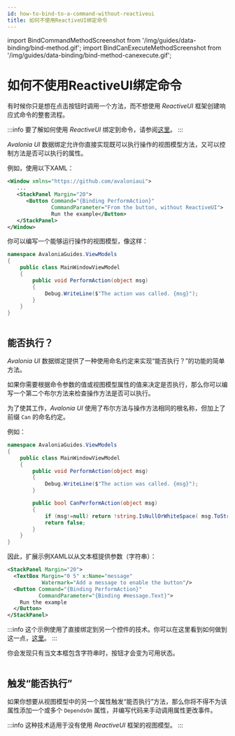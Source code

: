 ```yaml
---
id: how-to-bind-to-a-command-without-reactiveui
title: 如何不使用ReactiveUI绑定命令
---
```


import BindCommandMethodScreenshot from '/img/guides/data-binding/bind-method.gif';
import BindCanExecuteMethodScreenshot from '/img/guides/data-binding/bind-method-canexecute.gif';

# 如何不使用ReactiveUI绑定命令

有时候你只是想在点击按钮时调用一个方法，而不想使用 _ReactiveUI_ 框架创建响应式命令的整套流程。

:::info
要了解如何使用 _ReactiveUI_ 绑定到命令，请参阅[这里](how-to-bind-to-a-command-with-reactiveui.md)。
:::

_Avalonia UI_ 数据绑定允许你直接实现既可以执行操作的视图模型方法，又可以控制方法是否可以执行的属性。

例如，使用以下XAML：

```xml
<Window xmlns="https://github.com/avaloniaui">
   ...
   <StackPanel Margin="20">
      <Button Command="{Binding PerformAction}"
              CommandParameter="From the button, without ReactiveUI">
              Run the example</Button>
   </StackPanel>
</Window>
```

你可以编写一个能够运行操作的视图模型，像这样：

```csharp
namespace AvaloniaGuides.ViewModels
{
    public class MainWindowViewModel 
    {
        public void PerformAction(object msg)
        {
            Debug.WriteLine($"The action was called. {msg}");
        }
    }
}
```

<img src={BindCommandMethodScreenshot} alt=""/>

## 能否执行？

_Avalonia UI_ 数据绑定提供了一种使用命名约定来实现“能否执行？”的功能的简单方法。

如果你需要根据命令参数的值或视图模型属性的值来决定是否执行，那么你可以编写一个第二个布尔方法来检查操作方法是否可以执行。

为了使其工作，_Avalonia UI_ 使用了布尔方法与操作方法相同的根名称，但加上了前缀 `Can` 的命名约定。

例如：

```csharp
namespace AvaloniaGuides.ViewModels
{
    public class MainWindowViewModel 
    {
        public void PerformAction(object msg)
        {
            Debug.WriteLine($"The action was called. {msg}");
        }

        public bool CanPerformAction(object msg)
        {
            if (msg!=null) return !string.IsNullOrWhiteSpace( msg.ToString() );
            return false;
        }
    }
}
```

因此，扩展示例XAML以从文本框提供参数（字符串）：

```xml
<StackPanel Margin="20">
  <TextBox Margin="0 5" x:Name="message" 
           Watermark="Add a message to enable the button"/>
  <Button Command="{Binding PerformAction}"
          CommandParameter="{Binding #message.Text}">
    Run the example
  </Button>
</StackPanel>
```

:::info
这个示例使用了直接绑定到另一个控件的技术。你可以在这里看到如何做到这一点，[这里](binding-to-controls.md)。
:::

你会发现只有当文本框包含字符串时，按钮才会变为可用状态。

<img src={BindCanExecuteMethodScreenshot} alt=""/>

## **触发“能否执行”**

如果你想要从视图模型中的另一个属性触发“能否执行”方法，那么你将不得不为该属性添加一个或多个 `DependsOn` 属性，并编写代码来手动调用属性更改事件。

:::info
这种技术适用于没有使用 _ReactiveUI_ 框架的视图模型。
:::
